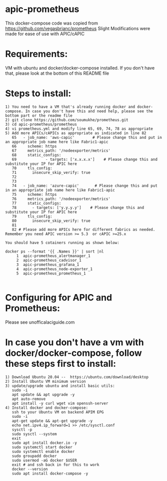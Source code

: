 # apic-prometheus
This docker-compose code was copied from https://github.com/vegasbrianc/prometheus
Slight Modifications were made for ease of use with APIC/cAPIC

# Requirements:  
VM with ubuntu and docker/docker-compose installed.  If you don't have that, please look at the bottom of this README file

# Steps to install:
```
1) You need to have a VM that's already running docker and docker-compose. In case you don't have this and need help, please see the bottom part or the readme file 
2) git clone https://github.com/soumukhe/prometheus.git
3) cd apic-prometheus/prometheus
4) vi prometheus.yml and modify line 65, 69, 74, 78 as appropriate
5) Add more APICs/cAPICs as appropriate as indicated in line 82
   65   - job_name: 'aws-capic'        # Please change this and put in an appropriate job name here like Fabric1-apic
   66     scheme: https
   67     metrics_path: '/nodeexporter/metrics'
   68     static_configs:
   69             - targets: ['x.x.x.x']    # Please change this and substitute your IP for APIC here
   70     tls_config:
   71       insecure_skip_verify: true
   72 
   73 
   74   - job_name: 'azure-capic'       # Please change this and put in an appropriate job name here like Fabric1-apic
   75     scheme: https
   76     metrics_path: '/nodeexporter/metrics'
   77     static_configs:
   78       - targets: ['y.y.y.y']    # Please change this and substitute your IP for APIC here
   79     tls_config:
   80       insecure_skip_verify: true
   81 
   82 # Please add more APICs here for different fabrics as needed.  Remember you need APIC version >= 5.3  or cAPIC >=25.x
```
```
You should have 5 cotainers running as shown below:

docker ps --format '{{ .Names }}' | sort |nl
     1  apic-prometheus_alertmanager_1
     2  apic-prometheus_cadvisor_1
     3  apic-prometheus_grafana_1
     4  apic-prometheus_node-exporter_1
     5  apic-prometheus_prometheus_1
        
```

# Configuring for APIC and Prometheus:
Please see unofficalaciguide.com

# In case you don't have a vm with docker/docker-compose, follow these steps first to install:
```
1) Download Ubuntu 20.04 --  https://ubuntu.com/download/desktop
2) Install Ubuntu VM minimum version
3) update/upgrade ubuntu and install basic utils: 
   sudo -i
   apt update && apt upgrade -y
   apt auto-remove
   apt install -y curl wget vim openssh-server
4) Install docker and docker-compose:
   ssh to your Ubuntu VM on backend APIM EPG
   sudo -i
   apt-get update && apt-get upgrade -y
   echo net.ipv4.ip_forward=1 >> /etc/sysctl.conf
   sysctl -p
   sudo sysctl --system
   exit 
   sudo apt install docker.io -y
   sudo systemctl start docker
   sudo systemctl enable docker
   sudo groupadd docker
   sudo usermod -aG docker $USER
   exit # and ssh back in for this to work
   docker --version
   sudo apt install docker-compose -y
